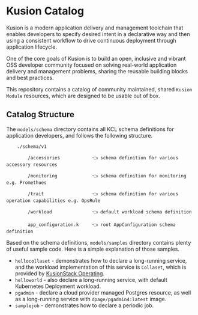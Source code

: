 # Kusion Catalog

Kusion is a modern application delivery and management toolchain that enables developers to specify desired intent in a declarative way and then using a consistent workflow to drive continuous deployment through application lifecycle.

One of the core goals of Kusion is to build an open, inclusive and vibrant OSS developer community focused on solving real-world application delivery and management problems, sharing the reusable building blocks and best practices.

This repository contains a catalog of community maintained, shared `Kusion Module` resources, which are designed to be usable out of box.

## Catalog Structure

The `models/schema` directory contains all KCL schema definitions for application developers, and follows the following structure.

```
    ./schema/v1                   

        /accessories            👈 schema definition for various accessory resources

        /monitoring             👈 schema definition for monitoring e.g. Promethues
        
        /trait                  👈 schema definition for various operation capabilities e.g. OpsRule
        
        /workload               👈 default workload schema definition
        
        app_configuration.k     👈 root AppConfiguration schema definition
```

Based on the schema definitions, `models/samples` directory contains plenty of useful sample code. Here is a simple explanation of those samples.

* `hellocollaset` - demonstrates how to declare a long-running service, and the workload implementation of this service is `Collaset`, which is provided by [KusionStack Operating](https://github.com/KusionStack/operating).
* `helloworld` - also declare a long-running service, with default Kubernetes Deployment workload.
* `pgadmin` - declare a cloud provider managed Postgres resource, as well as a long-running service with `dpage/pgadmin4:latest` image.
* `samplejob` - demonstrates how to declare a periodic job.